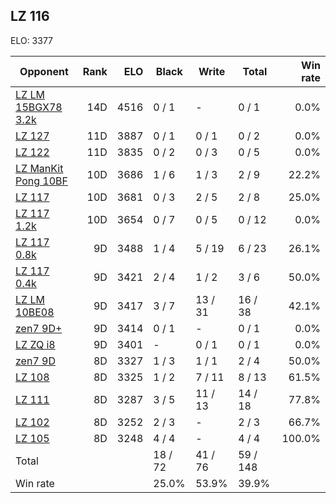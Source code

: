 ## LZ 116 ##

ELO: 3377

Opponent | Rank | ELO | Black | Write | Total | Win rate
---------|-----:|----:|-------|-------|-------|-------:
[LZ LM 15BGX78 3.2k](LZ%20LM%2015BGX78%203.2k.md) | 14D | 4516 | 0 / 1 | - | 0 / 1 | 0.0%
[LZ 127](LZ%20127.md) | 11D | 3887 | 0 / 1 | 0 / 1 | 0 / 2 | 0.0%
[LZ 122](LZ%20122.md) | 11D | 3835 | 0 / 2 | 0 / 3 | 0 / 5 | 0.0%
[LZ ManKit Pong 10BF](LZ%20ManKit%20Pong%2010BF.md) | 10D | 3686 | 1 / 6 | 1 / 3 | 2 / 9 | 22.2%
[LZ 117](LZ%20117.md) | 10D | 3681 | 0 / 3 | 2 / 5 | 2 / 8 | 25.0%
[LZ 117 1.2k](LZ%20117%201.2k.md) | 10D | 3654 | 0 / 7 | 0 / 5 | 0 / 12 | 0.0%
[LZ 117 0.8k](LZ%20117%200.8k.md) | 9D | 3488 | 1 / 4 | 5 / 19 | 6 / 23 | 26.1%
[LZ 117 0.4k](LZ%20117%200.4k.md) | 9D | 3421 | 2 / 4 | 1 / 2 | 3 / 6 | 50.0%
[LZ LM 10BE08](LZ%20LM%2010BE08.md) | 9D | 3417 | 3 / 7 | 13 / 31 | 16 / 38 | 42.1%
[zen7 9D+](zen7%209D+.md) | 9D | 3414 | 0 / 1 | - | 0 / 1 | 0.0%
[LZ ZQ i8](LZ%20ZQ%20i8.md) | 9D | 3401 | - | 0 / 1 | 0 / 1 | 0.0%
[zen7 9D](zen7%209D.md) | 8D | 3327 | 1 / 3 | 1 / 1 | 2 / 4 | 50.0%
[LZ 108](LZ%20108.md) | 8D | 3325 | 1 / 2 | 7 / 11 | 8 / 13 | 61.5%
[LZ 111](LZ%20111.md) | 8D | 3287 | 3 / 5 | 11 / 13 | 14 / 18 | 77.8%
[LZ 102](LZ%20102.md) | 8D | 3252 | 2 / 3 | - | 2 / 3 | 66.7%
[LZ 105](LZ%20105.md) | 8D | 3248 | 4 / 4 | - | 4 / 4 | 100.0%
Total | | | 18 / 72 | 41 / 76 | 59 / 148 | 
Win rate| | | 25.0% | 53.9% | 39.9% | 
